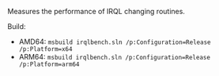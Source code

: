 Measures the performance of IRQL changing routines.

Build:
- AMD64: `msbuild irqlbench.sln /p:Configuration=Release /p:Platform=x64`
- ARM64: `msbuild irqlbench.sln /p:Configuration=Release /p:Platform=arm64`
